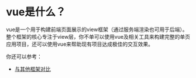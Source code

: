 # vue是什么？

vue是一个用于构建前端页面展示的view框架（通过服务端渲染也可用于后端）。整个框架的核心专注于view层，你不单可以使用vue及相关工具来构建完整的单页应用项目，还可以使用vue来帮助现有项目达成极佳的交互效果。



你还可以参考：

* [与其他框架对比](http://vuejs.org.cn/guide/comparison.html)

